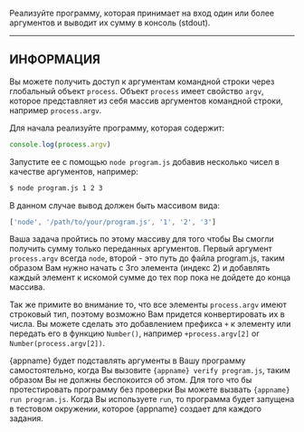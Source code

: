 Реализуйте программу, которая принимает на вход один или более аргументов и выводит их сумму в консоль (stdout).

----------------------------------------------------------------------
## ИНФОРМАЦИЯ
Вы можете получить доступ к аргументам командной строки через глобальный объект `process`. Объект `process` имеет свойство `argv`, которое представляет из себя массив аргументов командной строки, например `process.argv`.

Для начала реализуйте программу, которая содержит:

```js
console.log(process.argv)
```

Запустите ее с помощью `node program.js` добавив несколько чисел в качестве аргументов, например:

```sh
$ node program.js 1 2 3
```
В данном случае вывод должен быть массивом вида:

```js
['node', '/path/to/your/program.js', '1', '2', '3']
```
Ваша задача пройтись по этому массиву для того чтобы Вы смогли получить сумму только переданных аргументов. Первый аргумент `process.argv` всегда `node`, второй - это путь до файла program.js, таким образом Вам нужно начать с 3го элемента (индекс 2) и добавлять каждый элемент к искомой сумме до тех пор пока не дойдете до конца массива.

Так же примите во внимание то, что все элементы `process.argv` имеют строковый тип, поэтому возможно Вам придется конвертировать их в числа. Вы можете сделать это добавлением префикса `+` к элементу или передать его в функцию `Number()`, например  `+process.argv[2]` or `Number(process.argv[2])`.

{appname} будет подставлять аргументы в Вашу программу самостоятельно, когда Вы вызовите `{appname} verify program.js`, таким образом Вы не должны беспокоится об этом. Для того что бы протестировать программу без проверки Вы можете вызвать `{appname} run program.js`. Когда Вы используете `run`, то программа будет запущена в тестовом окружении, которое {appname} создает для каждого задания.
